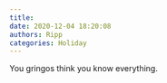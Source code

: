 ```yaml
---
title: 
date: 2020-12-04 18:20:08
authors: Ripp
categories: Holiday
---
```


 You gringos think you know everything.